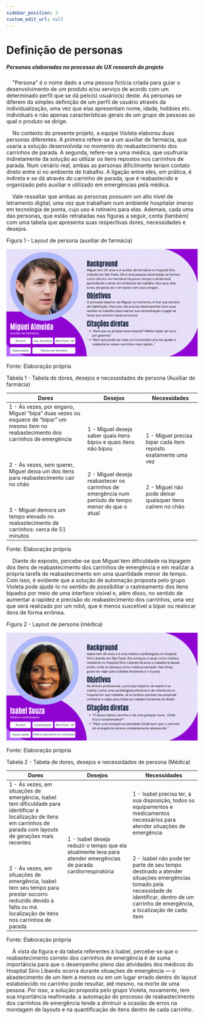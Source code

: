 ```yaml
---
sidebar_position: 2
custom_edit_url: null
---
```


# Definição de personas

##### Personas elaboradas no processo de UX research do projeto

&nbsp;&nbsp;&nbsp;&nbsp;"Persona" é o nome dado a uma pessoa fictícia criada para guiar o desenvolvimento de um produto e/ou serviço de acordo com um determinado perfil que se dá pelo(s) usuário(s) deste. As personas se diferem da simples definição de um perfil de usuário através da individualização, uma vez que elas apresentam nome, idade, hobbies etc. individuais e não apenas características gerais de um grupo de pessoas ao qual o produto se dirige.

&nbsp;&nbsp;&nbsp;&nbsp;No contexto do presente projeto, a equipe Violeta elaborou duas personas diferentes. A primeira refere-se a um auxiliar de farmácia, que usaria a solução desenvolvida no momento do reabastecimento dos carrinhos de parada. A segunda, refere-se a uma médica, que usufruiria indiretamente da solução ao utilizar os itens repostos nos carrinhos de parada. Num cenário real, ambas as personas dificilmente teriam contato direto entre si no ambiente de trabalho. A ligação entre eles, em prática, é indireta e se dá através do carrinho de parada, que é reabastecido e organizado pelo auxiliar e utilizado em emergências pela médica.

&nbsp;&nbsp;&nbsp;&nbsp;Vale ressaltar que ambas as personas possuem um alto nível de letramento digital, uma vez que trabalham num ambiente hospitalar imerso em tecnologia de ponta, cujo uso é rotineiro para elas. Ademais, cada uma das personas, que estão retratadas nas figuras a seguir, conta (também) com uma tabela que apresenta suas respectivas dores, necessidades e desejos.

<p style={{textAlign: 'center'}}>Figura 1 - Layout de persona (auxiliar de farmácia)</p>

![Layout de persona (Auxiliar de farmácia)](../../../static/img/ux/persona_1.png)

<p style={{textAlign: 'center'}}>Fonte: Elaboração própria</p>

<p style={{textAlign: 'center'}}>Tabela 1 - Tabela de dores, desejos e necessidades de persona (Auxiliar de farmácia)</p>

| **Dores** | **Desejos** | **Necessidades**  |
| --------- | ----------- | ----------------- |
| 1 - Às vezes, por engano, Miguel “bipa” duas vezes ou esquece de “bipar” um mesmo item no reabastecimento dos carrinhos de emergência <br></br><br></br> 2 - Às vezes, sem querer, Miguel deixa um dos itens para reabastecimento cair no chão <br></br><br></br> 3 - Miguel demora um tempo elevado no reabastecimento de carrinhos: cerca de 51 minutos | 1 - Miguel deseja saber quais itens bipou e quais itens não bipou <br></br><br></br> 2 - Miguel deseja reabastecer os carrinhos de emergência num período de tempo menor do que o atual | 1 - Miguel precisa bipar cada item reposto exatamente uma vez <br></br><br></br> 2 - Miguel não pode deixar quaisquer itens caírem no chão |

<p style={{textAlign: 'center'}}>Fonte: Elaboração própria</p>

&nbsp;&nbsp;&nbsp;&nbsp;Diante do exposto, percebe-se que Miguel tem dificuldade na bipagem dos itens de reabastecimento dos carrinhos de emergência e em realizar a própria tarefa de reabastecimento em uma quantidade menor de tempo. Com isso, é evidente que a solução de automação proposta pelo grupo Violeta pode ajudá-lo no sentido de possibilitar o rastreamento dos itens bipados por meio de uma interface visível e, além disso, no sentido de aumentar a rapidez e precisão do reabastecimento dos carrinhos, uma vez que será realizado por um robô, que é menos suscetível a bipar ou realocar itens de forma errônea.

<p style={{textAlign: 'center'}}>Figura 2 - Layout de persona (médica)</p>

![Layout de persona (Médica)](../../../static/img/ux/persona_2.png)

<p style={{textAlign: 'center'}}>Fonte: Elaboração própria</p>

<p style={{textAlign: 'center'}}>Tabela 2 - Tabela de dores, desejos e necessidades de persona (Médica)</p>

| **Dores** | **Desejos** | **Necessidades**  |
| --------- | ----------- | ----------------- |
| 1 - Às vezes, em situações de emergência, Isabel tem dificuldade para identificar a localização de itens em carrinhos de parada com layouts de gerações mais recentes <br></br><br></br> 2 - Às vezes, em situações de emergência, Isabel tem seu tempo para prestar socorro reduzido devido à falta ou má localização de itens nos carrinhos de parada | 1 - Isabel deseja reduzir o tempo que ela atualmente leva para atender emergências de parada cardiorrespiratória | 1 - Isabel precisa ter, à sua disposição, todos os equipamentos e medicamentos necessários para atender situações de emergência <br></br><br></br> 2 - Isabel não pode ter parte de seu tempo destinado a atender situações emergências tomado pela necessidade de identificar, dentro de um carrinho de emergência, a localização de cada item |

<p style={{textAlign: 'center'}}>Fonte: Elaboração própria</p>

&nbsp;&nbsp;&nbsp;&nbsp;À vista da figura e da tabela referentes à Isabel, percebe-se que o reabastecimento correto dos carrinhos de emergência é de suma importância para que o desempenho pleno das atividades dos médicos do Hospital Sírio Libanês ocorra durante situações de emergência — o abastecimento de um item a menos ou em um lugar errado dentro do layout estabelecido no carrinho pode resultar, até mesmo, na morte de uma pessoa. Por isso, a solução proposta pelo grupo Violeta, novamente, tem sua importância reafirmada: a automação do processo de reabastecimento dos carrinhos de emergência tende a diminuir a ocasião de erros na montagem de layouts e na quantificação de itens dentro de cada carrinho.